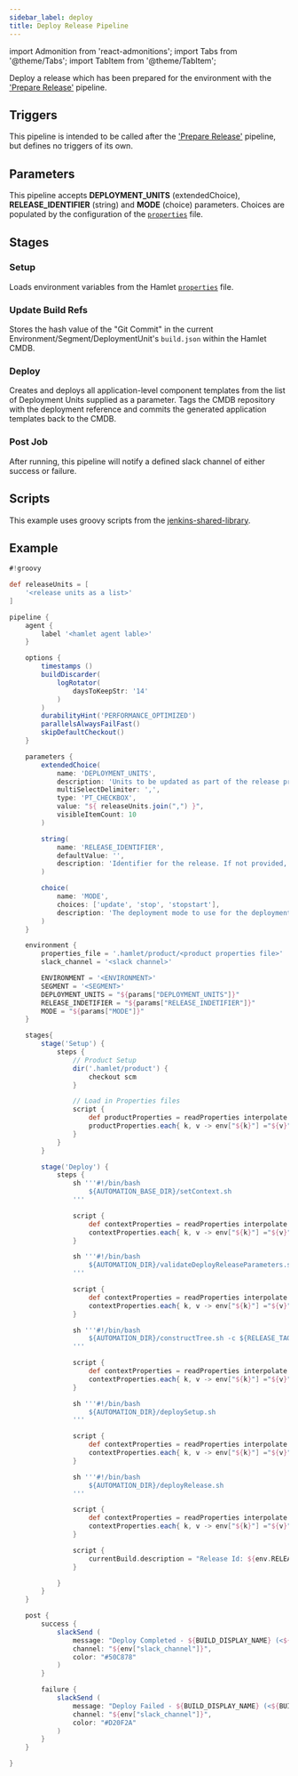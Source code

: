 ```yaml
---
sidebar_label: deploy
title: Deploy Release Pipeline
---
```

import Admonition from 'react-admonitions';
import Tabs from '@theme/Tabs';
import TabItem from '@theme/TabItem';

Deploy a release which has been prepared for the environment with the ['Prepare Release'](./prepare-release) pipeline.

## Triggers
This pipeline is intended to be called after the ['Prepare Release'](./prepare-release) pipeline, but defines no triggers of its own.

## Parameters
This pipeline accepts **DEPLOYMENT_UNITS** (extendedChoice), **RELEASE_IDENTIFIER** (string) and **MODE** (choice) parameters. Choices are populated by the configuration of the [`properties`](../properties/properties) file.

## Stages

### Setup
Loads environment variables from the Hamlet [`properties`](../properties/properties) file.

### Update Build Refs
Stores the hash value of the "Git Commit" in the current Environment/Segment/DeploymentUnit's `build.json` within the Hamlet CMDB.

### Deploy
Creates and deploys all application-level component templates from the list of Deployment Units supplied as a parameter. Tags the CMDB repository with the deployment reference and commits the generated application templates back to the CMDB.

### Post Job
After running, this pipeline will notify a defined slack channel of either success or failure.

## Scripts
This example uses groovy scripts from the [jenkins-shared-library](https://github.com/hamlet-io/jenkins-shared-library).

## Example
```groovy
#!groovy

def releaseUnits = [
    '<release units as a list>'
]

pipeline {
    agent {
        label '<hamlet agent lable>'
    }

    options {
        timestamps ()
        buildDiscarder(
            logRotator(
                daysToKeepStr: '14'
            )
        )
        durabilityHint('PERFORMANCE_OPTIMIZED')
        parallelsAlwaysFailFast()
        skipDefaultCheckout()
    }

    parameters {
        extendedChoice(
            name: 'DEPLOYMENT_UNITS',
            description: 'Units to be updated as part of the release preparation. For those units where code references are to be updated, append the detail after the affected unit',
            multiSelectDelimiter: ',',
            type: 'PT_CHECKBOX',
            value: "${ releaseUnits.join(",") }",
            visibleItemCount: 10
        )

        string(
            name: 'RELEASE_IDENTIFIER',
            defaultValue: '',
            description: 'Identifier for the release. If not provided, the current build number will be used'
        )

        choice(
            name: 'MODE',
            choices: ['update', 'stop', 'stopstart'],
            description: 'The deployment mode to use for the deployment'
        )
    }

    environment {
        properties_file = '.hamlet/product/<product properties file>'
        slack_channel = '<slack channel>'

        ENVIRONMENT = '<ENVIRONMENT>'
        SEGMENT = '<SEGMENT>'
        DEPLOYMENT_UNITS = "${params["DEPLOYMENT_UNITS"]}"
        RELEASE_INDETIFIER = "${params["RELEASE_INDETIFIER"]}"
        MODE = "${params["MODE"]}"
    }

    stages{
        stage('Setup') {
            steps {
                // Product Setup
                dir('.hamlet/product') {
                    checkout scm
                }

                // Load in Properties files
                script {
                    def productProperties = readProperties interpolate: true, file: "${env.properties_file}";
                    productProperties.each{ k, v -> env["${k}"] ="${v}" }
                }
            }
        }

        stage('Deploy') {
            steps {
                sh '''#!/bin/bash
                    ${AUTOMATION_BASE_DIR}/setContext.sh
                '''

                script {
                    def contextProperties = readProperties interpolate: true, file: "${WORKSPACE}/context.properties";
                    contextProperties.each{ k, v -> env["${k}"] ="${v}" }
                }

                sh '''#!/bin/bash
                    ${AUTOMATION_DIR}/validateDeployReleaseParameters.sh
                '''

                script {
                    def contextProperties = readProperties interpolate: true, file: "${WORKSPACE}/context.properties";
                    contextProperties.each{ k, v -> env["${k}"] ="${v}" }
                }

                sh '''#!/bin/bash
                    ${AUTOMATION_DIR}/constructTree.sh -c ${RELEASE_TAG} -i ${RELEASE_TAG}
                '''

                script {
                    def contextProperties = readProperties interpolate: true, file: "${WORKSPACE}/context.properties";
                    contextProperties.each{ k, v -> env["${k}"] ="${v}" }
                }

                sh '''#!/bin/bash
                    ${AUTOMATION_DIR}/deploySetup.sh
                '''

                script {
                    def contextProperties = readProperties interpolate: true, file: "${WORKSPACE}/context.properties";
                    contextProperties.each{ k, v -> env["${k}"] ="${v}" }
                }

                sh '''#!/bin/bash
                    ${AUTOMATION_DIR}/deployRelease.sh
                '''

                script {
                    def contextProperties = readProperties interpolate: true, file: "${WORKSPACE}/context.properties";
                    contextProperties.each{ k, v -> env["${k}"] ="${v}" }
                }

                script {
                    currentBuild.description = "Release Id: ${env.RELEASE_IDENTIFIER}"
                }

            }
        }
    }

    post {
        success {
            slackSend (
                message: "Deploy Completed - ${BUILD_DISPLAY_NAME} (<${BUILD_URL}|Open>)\n Environment: ${env.ENVIRONMENT} - Segment: ${env.SEGMENT} \n DeploymentUnits: ${params.DEPLOYMENT_UNITS}",
                channel: "${env["slack_channel"]}",
                color: "#50C878"
            )
        }

        failure {
            slackSend (
                message: "Deploy Failed - ${BUILD_DISPLAY_NAME} (<${BUILD_URL}|Open>)\n Environment: ${env.ENVIRONMENT} - Segment: ${env.SEGMENT} \n DeploymentUnits: ${params.DEPLOYMENT_UNITS}",
                channel: "${env["slack_channel"]}",
                color: "#D20F2A"
            )
        }
    }

}
```